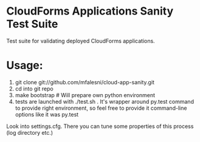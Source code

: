 CloudForms Applications Sanity Test Suite
================

Test suite for validating deployed CloudForms applications.


Usage:
======

1) git clone git://github.com/mfalesni/cloud-app-sanity.git
2) cd into git repo
3) make bootstrap # Will prepare own python environment
4) tests are launched with ./test.sh . It's wrapper around py.test command to provide right environment, so feel free to provide it command-line options like it was py.test

Look into settings.cfg. There you can tune some properties of this process (log directory etc.)
